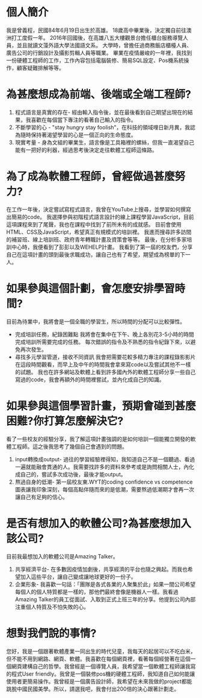 # 個人簡介
我是曾義程，民國84年6月19日出生於高雄。
18歲高中畢業後，決定獨自前往澳洲打工度假一年。
2016年回國後，在高雄八五大樓觀景台擔任櫃台服務導覽人員，並且就讀文藻外語大學法國語文系。
大學時，曾擔任過商務飯店櫃檯人員、廣告公司的行銷設計及攝影剪輯人員等職業。
畢業在疫情嚴峻的一年裡，我找到一份硬體工程師的工作，工作內容包括電腦裝修、簡易SQL設定、Pos機系統操作，顧客疑難排解等等。

# 為甚麼想成為前端、後端或全端工程師?
1. 程式語言是真實的存在- 經由輸入指令後，並在最後看到自己期望出現在的結果，我喜歡在每個當下專注的看著自己輸入的指令。
2. 不斷學習的心 - "stay hungry stay foolish"，在科技的領域哩日新月異，我認為隨時保持著渴望學習的心是一個正向的生命態度。
3. 現實考量 - 身為文組的畢業生，語言像是工具箱裡的螺絲，但我一直渴望自己能有一把好的利器，經過思考後決定走往軟體工程師這條路。

# 為了成為軟體工程師，曾經做過甚麼努力?
在工作一年後，決定嘗試寫程式語言，我曾在YouTube上搜尋，並學習如何撰寫出簡易的code。
我選擇參與初階程式語言設計的線上課程學習JavaScript，目前這項課程來到了尾聲，我也在課程中找到了前所未有的成就感。
目前會使用HTML、CSS及JavaScript，希望真正有規模式的培訓裡。
我進而搜尋許多訪間的補習班、線上培訓班、政府青年轉職計畫及資策會等等。
最後，在分析多家培訓中心時，我便看到了彭彭以及WEHELP計畫。
我看到了第一屆的校友們，分享自己在這項計畫的頭到最後求職成功，讓自己也有了希望，期望成為榜單的下一人。

# 如果參與這個計劃，會怎麼安排學習時間?
  目前為待業中，我將會是一個全職的學習生，所以時間的分配可以比較彈性。
- 完成培訓任務，紀錄困難點
我將會在集中在下午、晚上各別花3-5小時的時間完成培訓所需要完成的任務。
每次錯誤的指令及不熟悉的指令紀錄下來，以避免再次發生。
- 尋找多元學習管道，接收不同資訊
我會把需要花較多精力專注的課程錄影影片在這段時間觀看，而早上及中午的時間我會拿來寫code以及嘗試其他不一樣的試題。
我也在許多網站及軟體上看到許多國內外的軟體工程師分享一些自己寫過的code，我會再額外的時間裡嘗試，並內化成自己的知識。

# 如果參與這個學習計畫，預期會碰到甚麼困難?你打算怎麼解決它?
看了一些校友的經驗分享，我了解這項計畫強調的是如何培訓一個能獨立開發的軟體工程師。這之後我思考了幾個自己會遇到的問題。
1. input轉換成output- 過往的學習經驗裡得知，我知道自己不是一個聽過、看過一遍就能融會貫通的人。我需要找許多的資料來參考或是詢問相關人士，內化成自己的，嘗試多次成功後，最後才能output。
2. 熬過自身的低潮- 第一屆校友東.WYT的coding confidence vs competence圖表讓我印象深刻，每個高點伴隨而來的是低潮，需要熬過低潮期才會再一次讓自己有足夠的信心。

# 是否有想加入的軟體公司?為甚麼想加入該公司?
目前我最想加入的軟體公司是Amazing Talker。
1. 共享經濟平台- 在多數因疫情加劇後，共享經濟的平台也隨之興起。而我也希望加入這些平台，讓自己變成讓地球更好的一份子。
2. 企業形象- 我喜歡一句話：「團隊是各式各業的人聚集於此」如果一間公司希望每個人的個人特質都是一樣的，那他們最終會像是機器人一樣。我看過Amazing Talker的員工從面試、入取到正式上班三年的分享。他提到公司內部注重個人特質及不怕失敗的心。

# 想對我們說的事情?
您好，我是一個跟著軟體產業一同出生的時代兒童，我每天的起居可以不吃白米，但不能不用到網路、網頁、軟體。我喜歡在每個網頁裡，看著每個經營著在這個一個網頁建構自己的哲學。我曾經是一個導覽人員，我希望當一個軟體工程師讓我寫的程式User friendly。我曾是一個裝修pos機的硬體工程師，我知道自己如何能讓使用者更簡易操作。我曾經是一個廣告設計師，我希望在未來我做的project都能跳脫中國民國美學。所以，請選我吧，我會付出200倍的決心跟著計劃走。
